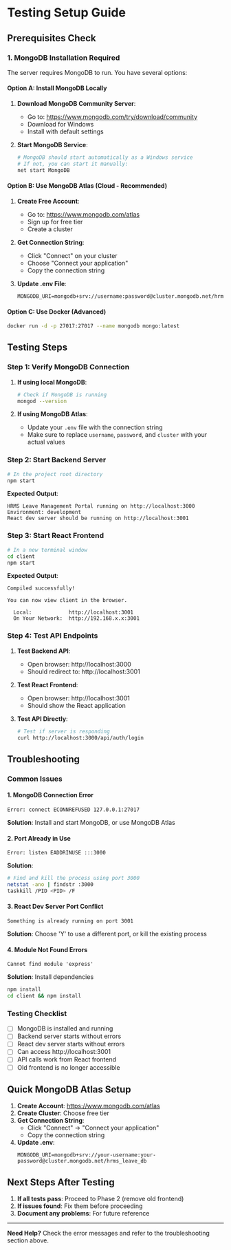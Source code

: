 # Testing Setup Guide

## Prerequisites Check

### 1. MongoDB Installation Required

The server requires MongoDB to run. You have several options:

#### Option A: Install MongoDB Locally
1. **Download MongoDB Community Server**:
   - Go to: https://www.mongodb.com/try/download/community
   - Download for Windows
   - Install with default settings

2. **Start MongoDB Service**:
   ```bash
   # MongoDB should start automatically as a Windows service
   # If not, you can start it manually:
   net start MongoDB
   ```

#### Option B: Use MongoDB Atlas (Cloud - Recommended)
1. **Create Free Account**:
   - Go to: https://www.mongodb.com/atlas
   - Sign up for free tier
   - Create a cluster

2. **Get Connection String**:
   - Click "Connect" on your cluster
   - Choose "Connect your application"
   - Copy the connection string

3. **Update .env File**:
   ```env
   MONGODB_URI=mongodb+srv://username:password@cluster.mongodb.net/hrms_leave_db
   ```

#### Option C: Use Docker (Advanced)
```bash
docker run -d -p 27017:27017 --name mongodb mongo:latest
```

## Testing Steps

### Step 1: Verify MongoDB Connection

1. **If using local MongoDB**:
   ```bash
   # Check if MongoDB is running
   mongod --version
   ```

2. **If using MongoDB Atlas**:
   - Update your `.env` file with the connection string
   - Make sure to replace `username`, `password`, and `cluster` with your actual values

### Step 2: Start Backend Server

```bash
# In the project root directory
npm start
```

**Expected Output**:
```
HRMS Leave Management Portal running on http://localhost:3000
Environment: development
React dev server should be running on http://localhost:3001
```

### Step 3: Start React Frontend

```bash
# In a new terminal window
cd client
npm start
```

**Expected Output**:
```
Compiled successfully!

You can now view client in the browser.

  Local:            http://localhost:3001
  On Your Network:  http://192.168.x.x:3001
```

### Step 4: Test API Endpoints

1. **Test Backend API**:
   - Open browser: http://localhost:3000
   - Should redirect to: http://localhost:3001

2. **Test React Frontend**:
   - Open browser: http://localhost:3001
   - Should show the React application

3. **Test API Directly**:
   ```bash
   # Test if server is responding
   curl http://localhost:3000/api/auth/login
   ```

## Troubleshooting

### Common Issues

#### 1. MongoDB Connection Error
```
Error: connect ECONNREFUSED 127.0.0.1:27017
```
**Solution**: Install and start MongoDB, or use MongoDB Atlas

#### 2. Port Already in Use
```
Error: listen EADDRINUSE :::3000
```
**Solution**: 
```bash
# Find and kill the process using port 3000
netstat -ano | findstr :3000
taskkill /PID <PID> /F
```

#### 3. React Dev Server Port Conflict
```
Something is already running on port 3001
```
**Solution**: Choose 'Y' to use a different port, or kill the existing process

#### 4. Module Not Found Errors
```
Cannot find module 'express'
```
**Solution**: Install dependencies
```bash
npm install
cd client && npm install
```

### Testing Checklist

- [ ] MongoDB is installed and running
- [ ] Backend server starts without errors
- [ ] React dev server starts without errors
- [ ] Can access http://localhost:3001
- [ ] API calls work from React frontend
- [ ] Old frontend is no longer accessible

## Quick MongoDB Atlas Setup

1. **Create Account**: https://www.mongodb.com/atlas
2. **Create Cluster**: Choose free tier
3. **Get Connection String**: 
   - Click "Connect" → "Connect your application"
   - Copy the connection string
4. **Update .env**:
   ```env
   MONGODB_URI=mongodb+srv://your-username:your-password@cluster.mongodb.net/hrms_leave_db
   ```

## Next Steps After Testing

1. **If all tests pass**: Proceed to Phase 2 (remove old frontend)
2. **If issues found**: Fix them before proceeding
3. **Document any problems**: For future reference

---

**Need Help?** Check the error messages and refer to the troubleshooting section above. 